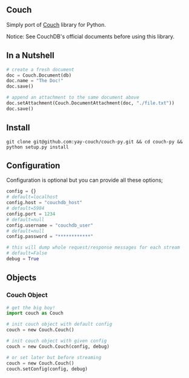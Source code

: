 ## Couch

Simply port of [Couch](https://github.com/yay-couch/couch) library for Python.

Notice: See CouchDB's official documents before using this library.

## In a Nutshell

```python
# create a fresh document
doc = Couch.Document(db)
doc.name = "The Doc!"
doc.save()

# append an attachment to the same document above
doc.setAttachment(Couch.DocumentAttachment(doc, "./file.txt"))
doc.save()
```

## Install

```shell
git clone git@github.com:yay-couch/couch-py.git && cd couch-py && python setup.py install
```

## Configuration

Configuration is optional but you can provide all these options;

```python
config = {}
# default=localhost
config.host = "couchdb_host"
# default=5984
config.port = 1234
# default=null
config.username = "couchdb_user"
# default=null
config.password = "************"

# this will dump whole request/response messages for each stream
# default=False
debug = True
```

## Objects

### Couch Object

```python
# get the big boy!
import couch as Couch

# init couch object with default config
couch = new Couch.Couch()

# init couch object with given config
couch = new Couch.Couch(config, debug)

# or set later but before streaming
couch = new Couch.Couch()
couch.setConfig(config, debug)
```
